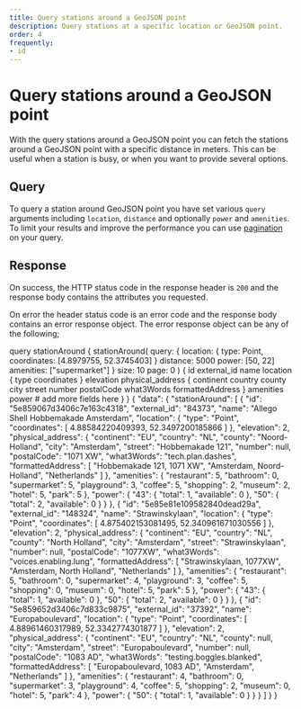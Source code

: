 ```yaml
---
title: Query stations around a GeoJSON point
description: Query stations at a specific location or GeoJSON point.
order: 4
frequently:
- id
---
```


# Query stations around a GeoJSON point
With the query stations around a GeoJSON point you can fetch the stations around a GeoJSON point with a specific distance in meters. This can be useful when a station is busy, or when you want to provide several options.

## Query
To query a station around GeoJSON point you have set various `query` arguments including `location`, `distance` and optionally `power` and `amenities`. To limit your results and improve the performance you can use [pagination]() on your query.

<schema name="stationAround" :frequent="frequently"></schema>

## Response
On success, the HTTP status code in the response header is `200` and the response body contains the attributes you requested.

On error the header status code is an error code and the response body contains an error response object. The error response object can be any of the following;

<errors name="stationAround"></errors>


<playground url="https://playground.chargetrip.com/?page=stationAround">
<code-block lang="graphql" query="stationAround">					
query stationAround {
  stationAround(
    query: {
      location: { type: Point, coordinates: [4.8979755, 52.3745403] }
      distance: 5000
      power: [50, 22]
      amenities: ["supermarket"]
    }
    size: 10
    page: 0
  ) {
    id
    external_id
    name
    location {
      type
      coordinates
    }
    elevation
    physical_address {
      continent
      country
      county
      city
      street
      number
      postalCode
      what3Words
      formattedAddress
    }
    amenities
    power
    # add more fields here
  }
}

</code-block>
<code-block lang="json">
{
  "data": {
    "stationAround": [
      {
        "id": "5e859067d3406c7e163c4318",
        "external_id": "84373",
        "name": "Allego Shell Hobbemakade Amsterdam",
        "location": {
          "type": "Point",
          "coordinates": [
            4.88584220409393,
            52.3497200185866
          ]
        },
        "elevation": 2,
        "physical_address": {
          "continent": "EU",
          "country": "NL",
          "county": "Noord-Holland",
          "city": "Amsterdam",
          "street": "Hobbemakade 121",
          "number": null,
          "postalCode": "1071 XW",
          "what3Words": "tech.plan.dashes",
          "formattedAddress": [
            "Hobbemakade 121, 1071 XW",
            "Amsterdam, Noord-Holland",
            "Netherlands"
          ]
        },
        "amenities": {
          "restaurant": 5,
          "bathroom": 0,
          "supermarket": 5,
          "playground": 3,
          "coffee": 5,
          "shopping": 2,
          "museum": 2,
          "hotel": 5,
          "park": 5
        },
        "power": {
          "43": {
            "total": 1,
            "available": 0
          },
          "50": {
            "total": 2,
            "available": 0
          }
        }
      },
      {
        "id": "5e85e81e109582840dead29a",
        "external_id": "148324",
        "name": "Strawinskylaan",
        "location": {
          "type": "Point",
          "coordinates": [
            4.875402153081495,
            52.340961671030556
          ]
        },
        "elevation": 2,
        "physical_address": {
          "continent": "EU",
          "country": "NL",
          "county": "North Holland",
          "city": "Amsterdam",
          "street": "Strawinskylaan",
          "number": null,
          "postalCode": "1077XW",
          "what3Words": "voices.enabling.lung",
          "formattedAddress": [
            "Strawinskylaan, 1077XW",
            "Amsterdam, North Holland",
            "Netherlands"
          ]
        },
        "amenities": {
          "restaurant": 5,
          "bathroom": 0,
          "supermarket": 4,
          "playground": 3,
          "coffee": 5,
          "shopping": 0,
          "museum": 0,
          "hotel": 5,
          "park": 5
        },
        "power": {
          "43": {
            "total": 1,
            "available": 0
          },
          "50": {
            "total": 2,
            "available": 0
          }
        }
      },
      {
        "id": "5e859652d3406c7d833c9875",
        "external_id": "37392",
        "name": "Europaboulevard",
        "location": {
          "type": "Point",
          "coordinates": [
            4.88961460317989,
            52.3342774301877
          ]
        },
        "elevation": 2,
        "physical_address": {
          "continent": "EU",
          "country": "NL",
          "county": null,
          "city": "Amsterdam",
          "street": "Europaboulevard",
          "number": null,
          "postalCode": "1083 AD",
          "what3Words": "testing.boggles.blanked",
          "formattedAddress": [
            "Europaboulevard, 1083 AD",
            "Amsterdam",
            "Netherlands"
          ]
        },
        "amenities": {
          "restaurant": 4,
          "bathroom": 0,
          "supermarket": 3,
          "playground": 4,
          "coffee": 5,
          "shopping": 2,
          "museum": 0,
          "hotel": 5,
          "park": 4
        },
        "power": {
          "50": {
            "total": 1,
            "available": 0
          }
        }
      }
    ]
  }
}
</code-block>
</playground>

